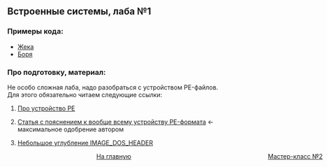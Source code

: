 ## Встроенные системы, лаба №1

### Примеры кода:
+ [Жека](https://github.com/3ilib0ba/ITMO-Embedded-Systems/tree/main/lab-1)
+ [Боря](https://github.com/rosroble/ITMO-embsys)

### Про подготовку, материал:

Не особо сложная лаба, надо разобраться с устройством PE-файлов. Для этого обязательно читаем следующие ссылки:

1) [Про устройство PE](https://rsdn.org/article/baseserv/pe_coff.xml)

2) [Статья с пояснением к вообще всему устройству PE-формата](https://habr.com/ru/post/266831/) <-максимальное одобрение автором

3) [Небольшое углубление IMAGE_DOS_HEADER](https://firststeps.ru/mfc/winapi/r.php?23)








[//]: # (к оглавлению и на прочие лабы)
<div style="position: absolute; left: 10px">
    <a style="text-align: right" href="#"></a>
</div>
<div style="position: absolute; left: 45%">
    <a href="../../secondcourse.html">На главную</a>
</div>
<div style="position: absolute; right: 10px">
    <a style="text-align: right" href="lab-2.html">Мастер-класс №2</a>
</div>